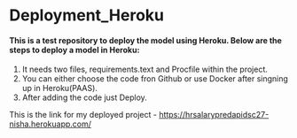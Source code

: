 # Deployment_Heroku

#### This is a test repository to deploy the model using Heroku. Below are the steps to deploy a model in Heroku:

1. It needs two files, requirements.text and Procfile within the project.
2. You can either choose the code fron Github or use Docker after singning up in Heroku(PAAS).
3. After adding the code just Deploy.

This is the link for my deployed project - https://hrsalarypredapidsc27-nisha.herokuapp.com/
